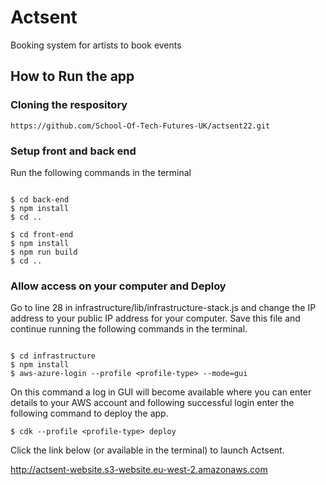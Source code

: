 # Actsent

Booking system for artists to book events 

## How to Run the app 

### Cloning the respository

`https://github.com/School-Of-Tech-Futures-UK/actsent22.git`

### Setup front and back end

Run the following commands in the terminal 

``` 

$ cd back-end
$ npm install
$ cd ..

$ cd front-end
$ npm install
$ npm run build 
$ cd ..

```
### Allow access on your computer and Deploy
Go to line 28 in infrastructure/lib/infrastructure-stack.js and change the IP address to your public IP address for your computer. Save this file and continue running the following commands in the terminal.

```

$ cd infrastructure
$ npm install
$ aws-azure-login --profile <profile-type> --mode=gui

```
On this command a log in GUI will become available where you can enter details to your AWS account and following successful login enter the following command to deploy the app.

```
$ cdk --profile <profile-type> deploy
```

Click the link below (or available in the terminal) to launch Actsent.

http://actsent-website.s3-website.eu-west-2.amazonaws.com




